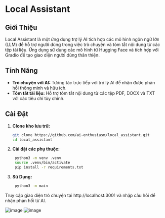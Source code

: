 # Local Assistant

## Giới Thiệu

Local Assistant là một ứng dụng trợ lý AI tích hợp các mô hình ngôn ngữ lớn (LLM) để hỗ trợ người dùng trong việc trò chuyện và tóm tắt nội dung từ các tệp tài liệu. Ứng dụng sử dụng các mô hình từ Hugging Face và tích hợp với Gradio để tạo giao diện người dùng thân thiện.

## Tính Năng

- **Trò chuyện với AI:** Tương tác trực tiếp với trợ lý AI để nhận được phản hồi thông minh và hữu ích.
- **Tóm tắt tài liệu:** Hỗ trợ tóm tắt nội dung từ các tệp PDF, DOCX và TXT với các tiêu chí tùy chỉnh.

## Cài Đặt

1. **Clone kho lưu trữ:**

   ```bash
   git clone https://github.com/ai-enthusiasm/local_assistant.git
   cd local_assistant

2. **Cài đặt các phụ thuộc:**
   
   ```bash
    python3 -m venv .venv
    source .venv/bin/activate 
    pip install -r requirements.txt

3. **Sử Dụng:**

   ```bash
    python3 -m main

  Truy cập giao diện trò chuyện tại http://localhost:3001 và nhập câu hỏi để nhận phản hồi từ AI.

  ![image](https://github.com/user-attachments/assets/8ec2f8cc-29d7-47ea-8ebe-63237ee53788)
  ![image](https://github.com/user-attachments/assets/cebbd835-c403-4f23-8779-45d53c5b32f4)

